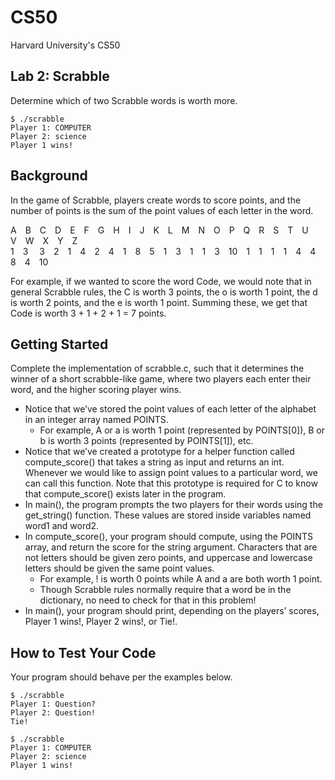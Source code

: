 # CS50
 Harvard University's CS50

## Lab 2: Scrabble

Determine which of two Scrabble words is worth more.
```
$ ./scrabble
Player 1: COMPUTER
Player 2: science
Player 1 wins!
```

## Background

In the game of Scrabble, players create words to score points, and the number of points is the sum of the point values of each letter in the word.

A&emsp;B&emsp;C&emsp;D&emsp;E&emsp;F&emsp;G&emsp;H&emsp;I&emsp;J&emsp;K&emsp;L&emsp;M&emsp;N&emsp;O&emsp;P&emsp;Q&emsp;R&emsp;S&emsp;T&emsp;U&emsp;V&emsp;W&emsp;X&emsp;Y&emsp;Z  
1&emsp;3&emsp;&nbsp;3&emsp;2&emsp;1&emsp;4&emsp;2&emsp;4&emsp;1&emsp;8&emsp;5&emsp;1&emsp;3&emsp;1&emsp;1&emsp;3&emsp;10&emsp;1&emsp;1&emsp;1&emsp;1&emsp;4&emsp;4&emsp;8&emsp;4&emsp;10

For example, if we wanted to score the word Code, we would note that in general Scrabble rules, the C is worth 3 points, the o is worth 1 point, the d is worth 2 points, and the e is worth 1 point. Summing these, we get that Code is worth 3 + 1 + 2 + 1 = 7 points.

## Getting Started

Complete the implementation of scrabble.c, such that it determines the winner of a short scrabble-like game, where two players each enter their word, and the higher scoring player wins.

- Notice that we’ve stored the point values of each letter of the alphabet in an integer array named POINTS.
    - For example, A or a is worth 1 point (represented by POINTS[0]), B or b is worth 3 points (represented by POINTS[1]), etc.
- Notice that we’ve created a prototype for a helper function called compute_score() that takes a string as input and returns an int. Whenever we would like to assign point values to a particular word, we can call this function. Note that this prototype is required for C to know that compute_score() exists later in the program.
- In main(), the program prompts the two players for their words using the get_string() function. These values are stored inside variables named word1 and word2.
- In compute_score(), your program should compute, using the POINTS array, and return the score for the string argument. Characters that are not letters should be given zero points, and uppercase and lowercase letters should be given the same point values.
    - For example, ! is worth 0 points while A and a are both worth 1 point.
    - Though Scrabble rules normally require that a word be in the dictionary, no need to check for that in this problem!
- In main(), your program should print, depending on the players’ scores, Player 1 wins!, Player 2 wins!, or Tie!.

## How to Test Your Code

Your program should behave per the examples below.
```
$ ./scrabble
Player 1: Question?
Player 2: Question!
Tie!
```

```
$ ./scrabble
Player 1: COMPUTER
Player 2: science
Player 1 wins!
```